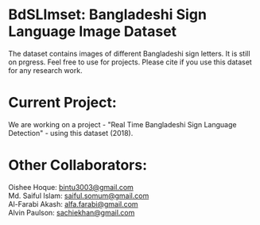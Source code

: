 # BdSLImset: Bangladeshi Sign Language Image Dataset
The dataset contains images of different Bangladeshi sign letters. It is still on prgress. Feel free to use for projects.
Please cite if you use this dataset for any research work.

# Current Project:
We are working on a project - "Real Time Bangladeshi Sign Language Detection" - using this dataset (2018).

# Other Collaborators:
Oishee Hoque: bintu3003@gmail.com  
Md. Saiful	Islam:	saiful.somum@gmail.com  
Al-Farabi	Akash:	alfa.farabi@gmail.com  
Alvin	Paulson:	sachiekhan@gmail.com
